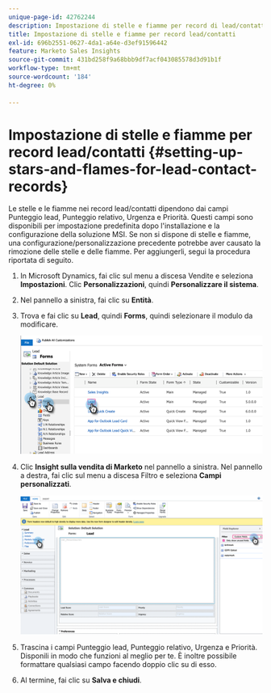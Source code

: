 ```yaml
---
unique-page-id: 42762244
description: Impostazione di stelle e fiamme per record di lead/contatti - Documentazione di Marketo - Documentazione del prodotto
title: Impostazione di stelle e fiamme per record lead/contatti
exl-id: 696b2551-0627-4da1-a64e-d3ef91596442
feature: Marketo Sales Insights
source-git-commit: 431bd258f9a68bbb9df7acf043085578d3d91b1f
workflow-type: tm+mt
source-wordcount: '184'
ht-degree: 0%

---
```


# Impostazione di stelle e fiamme per record lead/contatti {#setting-up-stars-and-flames-for-lead-contact-records}

Le stelle e le fiamme nei record lead/contatti dipendono dai campi Punteggio lead, Punteggio relativo, Urgenza e Priorità. Questi campi sono disponibili per impostazione predefinita dopo l&#39;installazione e la configurazione della soluzione MSI. Se non si dispone di stelle e fiamme, una configurazione/personalizzazione precedente potrebbe aver causato la rimozione delle stelle e delle fiamme. Per aggiungerli, segui la procedura riportata di seguito.

1. In Microsoft Dynamics, fai clic sul menu a discesa Vendite e seleziona **Impostazioni**. Clic **Personalizzazioni**, quindi **Personalizzare il sistema**.

1. Nel pannello a sinistra, fai clic su **Entità**.

1. Trova e fai clic su **Lead**, quindi **Forms**, quindi selezionare il modulo da modificare.

   ![](assets/setting-up-stars-and-flames-for-lead-contact-records-1.png)

1. Clic **Insight sulla vendita di Marketo** nel pannello a sinistra. Nel pannello a destra, fai clic sul menu a discesa Filtro e seleziona **Campi personalizzati**.

   ![](assets/setting-up-stars-and-flames-for-lead-contact-records-2.png)

1. Trascina i campi Punteggio lead, Punteggio relativo, Urgenza e Priorità. Disponili in modo che funzioni al meglio per te. È inoltre possibile formattare qualsiasi campo facendo doppio clic su di esso.

1. Al termine, fai clic su **Salva e chiudi**.
